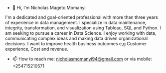 - 👋 Hi, I’m Nicholas Mageto Momanyi

I'm a dedicated and goal-oriented professional with more than three years of experience in data management. I specialize in data maintenance, integrity, transformation, and visualization using Tableau, SQL and Python.
I am seeking to pursue a career in Data Science. I enjoy working with data, communicating complex ideas and making data driven organizational decisions. I want to improve health business outcomes e,g Customer experience, Cost and revenue.
- 📫 How to reach me: nicholasmomanyi94@gmail.com or via mobile: +254715210571

<!---
nichmomanyi/nichmomanyi is a ✨ special ✨ repository because its `README.md` (this file) appears on your GitHub profile.
You can click the Preview link to take a look at your changes.
--->
